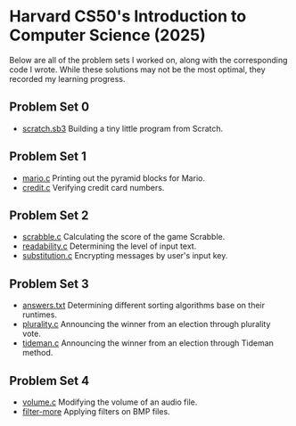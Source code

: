 # Harvard CS50's Introduction to Computer Science (2025)
Below are all of the problem sets I worked on, along with the corresponding code I wrote. While these solutions may not be the most optimal, they recorded my learning progress.
## Problem Set 0
- [scratch.sb3](https://scratch.mit.edu/projects/1134595594/)
  Building a tiny little program from Scratch.
## Problem Set 1
- [mario.c](https://github.com/faitinchan/CS50x/blob/main/Problem_Set_1/mario.c)
  Printing out the pyramid blocks for Mario.
- [credit.c](https://github.com/faitinchan/CS50x/blob/main/Problem_Set_1/credit.c)
  Verifying credit card numbers.
## Problem Set 2
- [scrabble.c](https://github.com/faitinchan/CS50x/blob/main/Problem_Set_2/scrabble.c)
  Calculating the score of the game Scrabble.
- [readability.c](https://github.com/faitinchan/CS50x/blob/main/Problem_Set_2/readability.c)
  Determining the level of input text.
- [substitution.c](https://github.com/faitinchan/CS50x/blob/main/Problem_Set_2/substitution.c)
  Encrypting messages by user's input key.
## Problem Set 3
- [answers.txt](https://github.com/faitinchan/CS50x/blob/main/Problem_Set_3/answers.txt)
  Determining different sorting algorithms base on their runtimes.
- [plurality.c](https://github.com/faitinchan/CS50x/blob/main/Problem_Set_3/plurality.c)
  Announcing the winner from an election through plurality vote.
- [tideman.c](https://github.com/faitinchan/CS50x/blob/main/Problem_Set_3/tideman.c)
  Announcing the winner from an election through Tideman method.
## Problem Set 4
- [volume.c](https://github.com/faitinchan/CS50x/blob/main/Problem_Set_4/volume.c)
  Modifying the volume of an audio file.
- [filter-more](https://github.com/faitinchan/CS50x/tree/main/Problem_Set_4/filter-more)
  Applying filters on BMP files.
